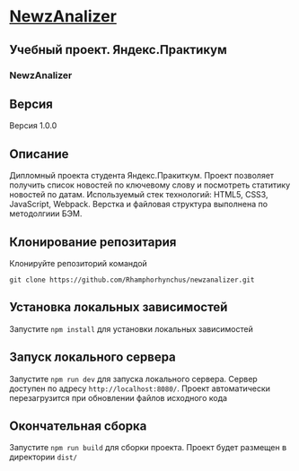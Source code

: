 # [NewzAnalizer](https://rhamphorhynchus.github.io/NewzAnalizer/)
## Учебный проект. Яндекс.Практикум
### NewzAnalizer

## Версия
Версия 1.0.0

## Описание
Дипломный проекта студента Яндекс.Пракиткум. Проект позволяет получить список новостей по ключевому слову и
посмотреть статитику новостей по датам. Используемый стек технологий: HTML5, CSS3, JavaScript, Webpack.
Верстка и файловая структура выполнена по методолгиии БЭМ.

## Клонирование репозитария
Клонируйте репозиторий командой

`git clone https://github.com/Rhamphorhynchus/newzanalizer.git`

## Установка локальных зависимостей
Запустите `npm install` для установки локальных зависимостей

## Запуск локального сервера
Запустите `npm run dev` для запуска локального сервера. Сервер доступен по адресу `http://localhost:8080/`. Проект автоматически перезагрузится при обновлении файлов исходного кода

## Окончательная сборка
Запустите `npm run build` для сборки проекта. Проект будет размещен в директории `dist/`